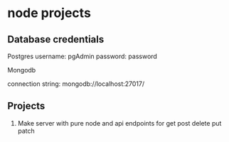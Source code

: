 # node projects

## Database credentials

Postgres
username: pgAdmin
password: password

Mongodb

connection string: mongodb://localhost:27017/

## Projects

1. Make server with pure node and api endpoints for get post delete put patch
